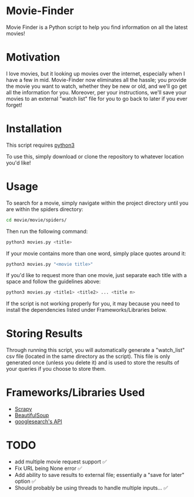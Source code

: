 # Movie-Finder
Movie Finder is a Python script to help you find information on all the latest movies!

# Motivation
I love movies, but it looking up movies over the internet, especially when I have a few in mid. Movie-Finder now eliminates all the hassle; you provide the movie you want to watch, whether they be new or old, and we'll go get all the information for you. Moreover, per your instructions, we'll save your movies to an external "watch list" file for you to go back to later if you ever forget!

# Installation
This script requires [python3](https://www.python.org/downloads/)

To use this, simply download or clone the repository to whatever location you'd like!

# Usage
To search for a movie, simply navigate within the project directory until you are within the spiders directory: 
```bash
cd movie/movie/spiders/
```
Then run the following command:
```bash
python3 movies.py <title>
```
If your movie contains more than one word, simply place quotes around it:
```bash
python3 movies.py "<movie title>"
```
If you'd like to request more than one movie, just separate each title with a space and follow the guidelines above:
```bash
python3 movies.py <title1> <title2> ... <title n>
```
If the script is not working properly for you, it may because you need to install the dependencies listed under Frameworks/Libraries below.

# Storing Results
Through running this script, you will automatically generate a "watch_list" csv file (located in the same directory as the script). This file is only generated once (unless you delete it) and is used to store the results of your queries if you choose to store them.

# Frameworks/Libraries Used
+ [Scrapy](https://scrapy.org/)
+ [BeautifulSoup](https://www.crummy.com/software/BeautifulSoup/)
+ [googlesearch's API](https://python-googlesearch.readthedocs.io/en/latest/)

# TODO
+ add multiple movie request support :white_check_mark:
+ Fix URL being None error :white_check_mark:
+ Add ability to save results to external file; essentially a "save for later" option :white_check_mark:
+ Should probably be using threads to handle multiple inputs... :white_check_mark:
